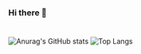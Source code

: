 ### Hi there 👋

<!--
**Erica-Ku/Erica-Ku** is a ✨ _special_ ✨ repository because its `README.md` (this file) appears on your GitHub profile.

Here are some ideas to get you started:

- 🔭 I’m currently working on ...
- 🌱 I’m currently learning ...
- 👯 I’m looking to collaborate on ...
- 🤔 I’m looking for help with ...
- 💬 Ask me about ...
- 📫 How to reach me: ...
- 😄 Pronouns: ...
- ⚡ Fun fact: ...
-->
#
![Anurag's GitHub stats](https://github-readme-stats.vercel.app/api?username=Erica-Ku&show_icons=true&theme=gruvbox_light)
![Top Langs](https://github-readme-stats.vercel.app/api/top-langs/?username=Erica-Ku&layout=compact&theme=gruvbox_light)
